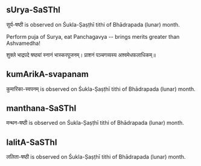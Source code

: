## sUrya-SaSThI

सूर्य-षष्ठी is observed on Śukla-Ṣaṣṭhī tithi of Bhādrapada (lunar) month.

Perform puja of Surya, eat Panchagavya -- brings merits greater than Ashvamedha!

शुक्ले भाद्रपदे षष्ठ्यां स्नानं भास्करपूजनम्।
प्राशनं पञ्चगव्यस्य अश्वमेधफलाधिकम्॥

## kumArikA-svapanam

कुमारिका-स्वपनम् is observed on Śukla-Ṣaṣṭhī tithi of Bhādrapada (lunar) month.



## manthana-SaSThI

मन्थन-षष्ठी is observed on Śukla-Ṣaṣṭhī tithi of Bhādrapada (lunar) month.



## lalitA-SaSThI

ललिता-षष्ठी is observed on Śukla-Ṣaṣṭhī tithi of Bhādrapada (lunar) month.



